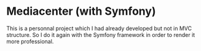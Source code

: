 Mediacenter (with Symfony)
========================

This is a personnal project which I had already developed but not in MVC structure. So I do it again with the Symfony framework in order to render it more professional.
